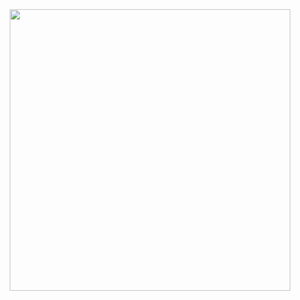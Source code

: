 <div align="center">
  <img height="500" src="https://gmind.s3.amazonaws.com/upload/photos/2020/07/3uuaFqFQ9kslRCmVG76U_02_8b58ddfba830b6c39d354cfec820f036_image.jpg" />
</div>
